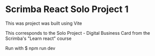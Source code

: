 # Scrimba React Solo Project 1

This was project was built using Vite

This corresponds to the Solo Project - Digital Business Card from the Scrimba's "Learn react" course

Run with $ npm run dev